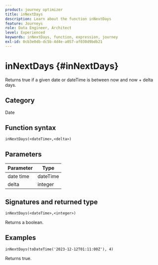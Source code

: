```yaml
---
product: journey optimizer
title: inNextDays
description: Learn about the function inNextDays
feature: Journeys
role: Data Engineer, Architect
level: Experienced
keywords: inNextDays, function, expression, journey
exl-id: 0cb3e0db-dc5b-4d4e-a057-af030d9bdb21
---
```

# inNextDays {#inNextDays}

Returns true if a given date or dateTime is between now and now + delta days.

## Category

Date

## Function syntax

`inNextDays(<dateTime>,<delta>)`

## Parameters

| Parameter | Type             |
|-----------|------------------|
| date time | dateTime    |
| delta   | integer     |

## Signatures and returned type

`inNextDays(<dateTime>,<integer>)`

Returns a boolean.

## Examples

`inNextDays(toDateTime('2023-12-12T01:11:00Z'), 4)`

Returns true.
